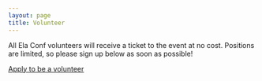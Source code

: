 ```yaml
---
layout: page
title: Volunteer
---
```


All Ela Conf volunteers will receive a ticket to the event at no cost. Positions are limited, so please sign up below as soon as possible!


<a href="" class="button">Apply to be a volunteer</a>